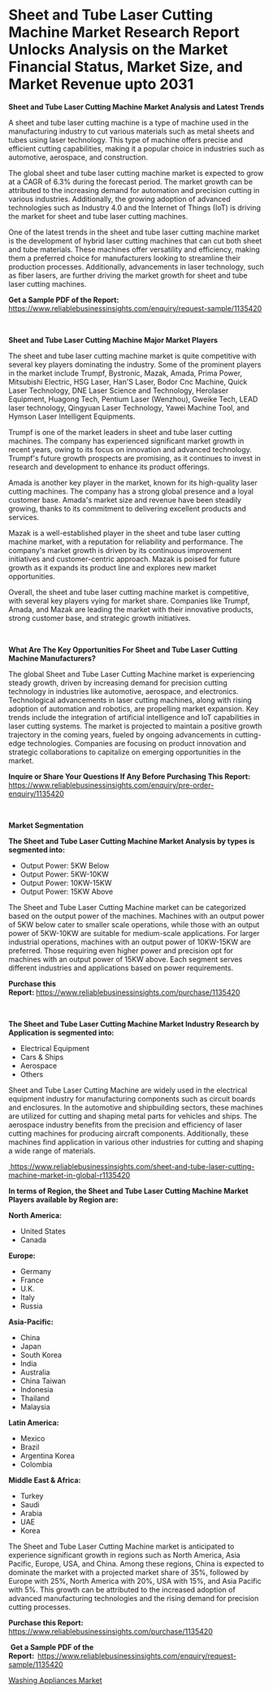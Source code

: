 <p><h1>Sheet and Tube Laser Cutting Machine Market Research Report Unlocks Analysis on the Market Financial Status, Market Size, and Market Revenue upto 2031</h1></p><p><strong>Sheet and Tube Laser Cutting Machine Market Analysis and Latest Trends</strong></p>
<p><p>A sheet and tube laser cutting machine is a type of machine used in the manufacturing industry to cut various materials such as metal sheets and tubes using laser technology. This type of machine offers precise and efficient cutting capabilities, making it a popular choice in industries such as automotive, aerospace, and construction.</p><p>The global sheet and tube laser cutting machine market is expected to grow at a CAGR of 6.3% during the forecast period. The market growth can be attributed to the increasing demand for automation and precision cutting in various industries. Additionally, the growing adoption of advanced technologies such as Industry 4.0 and the Internet of Things (IoT) is driving the market for sheet and tube laser cutting machines.</p><p>One of the latest trends in the sheet and tube laser cutting machine market is the development of hybrid laser cutting machines that can cut both sheet and tube materials. These machines offer versatility and efficiency, making them a preferred choice for manufacturers looking to streamline their production processes. Additionally, advancements in laser technology, such as fiber lasers, are further driving the market growth for sheet and tube laser cutting machines.</p></p>
<p><strong>Get a Sample PDF of the Report:&nbsp;</strong> <a href="https://www.reliablebusinessinsights.com/enquiry/request-sample/1135420">https://www.reliablebusinessinsights.com/enquiry/request-sample/1135420</a></p>
<p>&nbsp;</p>
<p><strong>Sheet and Tube Laser Cutting Machine Major Market Players</strong></p>
<p><p>The sheet and tube laser cutting machine market is quite competitive with several key players dominating the industry. Some of the prominent players in the market include Trumpf, Bystronic, Mazak, Amada, Prima Power, Mitsubishi Electric, HSG Laser, Han'S Laser, Bodor Cnc Machine, Quick Laser Technology, DNE Laser Science and Technology, Herolaser Equipment, Huagong Tech, Pentium Laser (Wenzhou), Gweike Tech, LEAD laser technology, Qingyuan Laser Technology, Yawei Machine Tool, and Hymson Laser Intelligent Equipments.</p><p>Trumpf is one of the market leaders in sheet and tube laser cutting machines. The company has experienced significant market growth in recent years, owing to its focus on innovation and advanced technology. Trumpf's future growth prospects are promising, as it continues to invest in research and development to enhance its product offerings.</p><p>Amada is another key player in the market, known for its high-quality laser cutting machines. The company has a strong global presence and a loyal customer base. Amada's market size and revenue have been steadily growing, thanks to its commitment to delivering excellent products and services.</p><p>Mazak is a well-established player in the sheet and tube laser cutting machine market, with a reputation for reliability and performance. The company's market growth is driven by its continuous improvement initiatives and customer-centric approach. Mazak is poised for future growth as it expands its product line and explores new market opportunities.</p><p>Overall, the sheet and tube laser cutting machine market is competitive, with several key players vying for market share. Companies like Trumpf, Amada, and Mazak are leading the market with their innovative products, strong customer base, and strategic growth initiatives.</p></p>
<p>&nbsp;</p>
<p><strong>What Are The Key Opportunities For Sheet and Tube Laser Cutting Machine Manufacturers?</strong></p>
<p><p>The global Sheet and Tube Laser Cutting Machine market is experiencing steady growth, driven by increasing demand for precision cutting technology in industries like automotive, aerospace, and electronics. Technological advancements in laser cutting machines, along with rising adoption of automation and robotics, are propelling market expansion. Key trends include the integration of artificial intelligence and IoT capabilities in laser cutting systems. The market is projected to maintain a positive growth trajectory in the coming years, fueled by ongoing advancements in cutting-edge technologies. Companies are focusing on product innovation and strategic collaborations to capitalize on emerging opportunities in the market.</p></p>
<p><strong>Inquire or Share Your Questions If Any Before Purchasing This Report:</strong> <a href="https://www.reliablebusinessinsights.com/enquiry/pre-order-enquiry/1135420">https://www.reliablebusinessinsights.com/enquiry/pre-order-enquiry/1135420</a></p>
<p>&nbsp;</p>
<p><strong>Market Segmentation</strong></p>
<p><strong>The Sheet and Tube Laser Cutting Machine Market Analysis by types is segmented into:</strong></p>
<p><ul><li>Output Power: 5KW Below</li><li>Output Power: 5KW-10KW</li><li>Output Power: 10KW-15KW</li><li>Output Power: 15KW Above</li></ul></p>
<p><p>The Sheet and Tube Laser Cutting Machine market can be categorized based on the output power of the machines. Machines with an output power of 5KW below cater to smaller scale operations, while those with an output power of 5KW-10KW are suitable for medium-scale applications. For larger industrial operations, machines with an output power of 10KW-15KW are preferred. Those requiring even higher power and precision opt for machines with an output power of 15KW above. Each segment serves different industries and applications based on power requirements.</p></p>
<p><strong>Purchase this Report:&nbsp;</strong><a href="https://www.reliablebusinessinsights.com/purchase/1135420">https://www.reliablebusinessinsights.com/purchase/1135420</a></p>
<p>&nbsp;</p>
<p><strong>The Sheet and Tube Laser Cutting Machine Market Industry Research by Application is segmented into:</strong></p>
<p><ul><li>Electrical Equipment</li><li>Cars & Ships</li><li>Aerospace</li><li>Others</li></ul></p>
<p><p>Sheet and Tube Laser Cutting Machine are widely used in the electrical equipment industry for manufacturing components such as circuit boards and enclosures. In the automotive and shipbuilding sectors, these machines are utilized for cutting and shaping metal parts for vehicles and ships. The aerospace industry benefits from the precision and efficiency of laser cutting machines for producing aircraft components. Additionally, these machines find application in various other industries for cutting and shaping a wide range of materials.</p></p>
<p><a href="https://www.reliablebusinessinsights.com/sheet-and-tube-laser-cutting-machine-market-in-global-r1135420">&nbsp;https://www.reliablebusinessinsights.com/sheet-and-tube-laser-cutting-machine-market-in-global-r1135420</a></p>
<p><strong>In terms of Region, the Sheet and Tube Laser Cutting Machine Market Players available by Region are:</strong></p>
<p>
    <p> <strong> North America: </strong>
        <ul>
            <li>United States</li>
            <li>Canada</li>
        </ul>
        </p> 
    <p> <strong> Europe: </strong>
        <ul>
            <li>Germany</li>
            <li>France</li>
            <li>U.K.</li>
            <li>Italy</li>
            <li>Russia</li>
        </ul>
        </p> 
    <p> <strong> Asia-Pacific: </strong>
        <ul>
            <li>China</li>
            <li>Japan</li>
            <li>South Korea</li>
            <li>India</li>
            <li>Australia</li>
            <li>China Taiwan</li>
            <li>Indonesia</li>
            <li>Thailand</li>
            <li>Malaysia</li>
        </ul>
        </p> 
    <p> <strong> Latin America: </strong>
        <ul>
            <li>Mexico</li>
            <li>Brazil</li>
            <li>Argentina Korea</li>
            <li>Colombia</li>
        </ul>
        </p> 
    <p> <strong> Middle East & Africa: </strong>
        <ul>
            <li>Turkey</li>
            <li>Saudi</li>
            <li>Arabia</li>
            <li>UAE</li>
            <li>Korea</li>
        </ul>
    </p>
    </p>
<p><p>The Sheet and Tube Laser Cutting Machine market is anticipated to experience significant growth in regions such as North America, Asia Pacific, Europe, USA, and China. Among these regions, China is expected to dominate the market with a projected market share of 35%, followed by Europe with 25%, North America with 20%, USA with 15%, and Asia Pacific with 5%. This growth can be attributed to the increased adoption of advanced manufacturing technologies and the rising demand for precision cutting processes.</p></p>
<p><strong>Purchase this Report: </strong><a href="https://www.reliablebusinessinsights.com/purchase/1135420">https://www.reliablebusinessinsights.com/purchase/1135420</a></p>
<p>&nbsp;<strong>Get a Sample PDF of the Report:&nbsp;&nbsp;</strong><a href="https://www.reliablebusinessinsights.com/enquiry/request-sample/1135420">https://www.reliablebusinessinsights.com/enquiry/request-sample/1135420</a></p>
<p><strong></strong></p>
<p><p><a href="https://github.com/jhonangga41/Market-Research-Report-List-1/blob/main/washing-appliances-market.md">Washing Appliances Market</a></p></p>